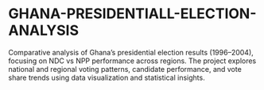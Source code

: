 # GHANA-PRESIDENTIALL-ELECTION-ANALYSIS
Comparative analysis of Ghana’s presidential election results (1996–2004), focusing on NDC vs NPP performance across regions. The project explores national and regional voting patterns, candidate performance, and vote share trends using data visualization and statistical insights.
